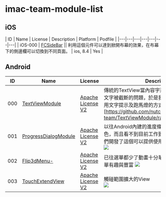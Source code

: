 # imac-team-module-list

## iOS
| ID | Name | License | Description | Platform | Podfile |
|---|---|---|---|---|---|---|
| iOS-000 | [FCSideBar](https://github.com/nutc-imac-team/iOS-000-FCSideBar) || 利用這個元件可以達到掀開布幕的效果，在布幕下的側邊欄可以切換到不同頁面。 | ios, 8.4 | Yes |


## Android
| ID | Name | License | Description | 
|---|---|---|---|
|000|[TextViewModule](https://github.com/nutc-imac-team/TextViewModule) |[Apache License V2](https://www.apache.org/licenses/LICENSE-2.0)| 傳統的TextView當內容字過長時，往往會產生部分文字被截斷的問題，於是我們決定開發此模組，利用文字提示及跑馬燈的方式讓使用者能一目了然!()[https://github.com/nutc-imac-team/TextViewModule/raw/master/demo1.png] | 
|001| [ProgressDialogModule](https://github.com/nutc-imac-team/ProgressDialogModule)  |[Apache License V2](https://www.apache.org/licenses/LICENSE-2.0)| 以往Android內建的進度條，格式單調也沒什麼顏色，而且看不到目前工作到底完成了多少，於是我們開發了這個可以提供使用者設定各種樣式的模組 ![](https://github.com/nutc-imac-team/ProgressDialogModule/raw/master/Screenshot_2015-02-09-13-32-391.png) |
|002| [Flip3dMenu-](https://github.com/nutc-imac-team/Flip3dMenu-)  |[Apache License V2](https://www.apache.org/licenses/LICENSE-2.0)| 已往選單都少了動畫十分單調，希望透過動畫讓選單有趣與豐富 ![](https://github.com/nutc-imac-team/Flip3dMenu-/blob/master/Screenshot_2015-03-16-18-16-36-169x300.png?raw=true)|
|003|[TouchExtendView](https://github.com/nutc-imac-team/TouchExtendView)|[Apache License V2](https://www.apache.org/licenses/LICENSE-2.0)|觸碰範圍擴大的View<br>![](https://github.com/nutc-imac-team/TouchExtendView/raw/master/demo.jpg)|
